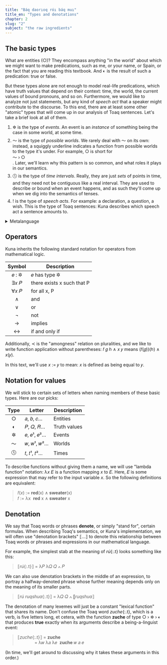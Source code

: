 ```yaml
---
title: "Báq daorıoq róı báq muı"
title_en: "Types and denotations"
chapter: 2
slug: "2"
subject: "the raw ingredients"
---
```


## The basic types

What are entities (○)? They encompass anything "in the world" about which we might want to make predications, such as me, or your name, or Spain, or the fact that you are reading this textbook. And ◐ is the result of such a predication: true or false.

But these types alone are not enough to model real-life predications, which have truth values that depend on their context: time, the world, the current values of bound pronouns, and so on. Furthermore, we would like to analyze not just statements, but any kind of _speech act_ that a speaker might contribute to the discourse. To this end, there are at least some other "atomic" types that will come up in our analysis of Toaq sentences. Let's take a brief look at all of them.

<ol style="gap:0.5em;display:flex;flex-direction:column;">
<li>✲ is the type of <em>events</em>. An event is an <em>instance</em> of something being the case in some world, at some time.</li>
<li>〜 is the type of <em>possible worlds</em>. We rarely deal with 〜 on its own: instead, a squiggly underline indicates a function from possible worlds to the type it's under. For example, <span class=int>○</span> is short for <div class="kuna-math-container">〜 › ○</div>. Later, we'll learn why this pattern is so common, and what roles it plays in our semantics.</li>
<li>🕔 is the type of <em>time intervals</em>. Really, they are just <em>sets</em> of points in time, and they need not be contiguous like a real interval. They are used to describe or bound when an event happens, and as such they'll come up when we dig into the semantics of tenses.</li>
<li>! is the type of <em>speech acts</em>. For example: a declaration, a question, a wish. This is the type of Toaq sentences: Kuna describes which speech act a sentence amounts to.</li>
</ol>


<details class="aside semantics" markdown="1">
<summary>Metalanguage</summary>
If entities encompass anything in the world, why don't they encompass events or time intervals? Why isn't everything type ○?

There are, in fact, entities corresponding to such things. When we talk about _ké jıaq_{:.t} or _ké hora_{:.t}, they are entities just as _ké kune_{:.t} and _ké sıo_{:.t} are. The distinction is rather made in the **metalanguage**; the symbolic language we are describing right now, which Kuna uses to talk _about_ Toaq. So ○ refers to any such things as described _in Toaq_, where they can be subjects and objects and referents of pronouns, and 🕔 refers to time intervals _only_ in the context of describing the underlying behavior of tenses for Kuna to understand and manipulate.

Making the distinction between ○ and other types helps the semantics be "type-directed" without confusing the language for the metalanguage. It also keeps us from running into issues when denoting things like "this sentence is false".

</details>

## Operators

Kuna inherits the following standard notation for operators from mathematical logic.

| Symbol | Description |
| :---: | --- |
| 𝑒 : ✲ | 𝑒 has type ✲ |
| ∃𝑥 𝑃 | there exists x such that P |
| ∀𝑥 𝑃 | for all x, P |
| ∧ | and |
| ∨ | or |
| ¬ | not |
| → | implies |
| ↔ | if and only if |

Additionally, ≺ is the "amongness" relation on pluralities, and we like to write function application without parentheses: 𝑓 𝑔 ℎ ∧ 𝑥 𝑦 means (𝑓(𝑔))(ℎ) ∧ 𝑥(𝑦).

In this text, we'll use 𝑥 := 𝑦 to mean: 𝑥 is defined as being equal to 𝑦.

## Notation for values

We will stick to certain sets of letters when naming members of these basic types. Here are our picks:

| Type | Letter | Description |
| :-: | --- | --- |
| ○ | 𝑎, 𝑏, 𝑐… | Entities |
| ◐ | 𝑃, 𝑄, 𝑅… | Truth values |
| ✲ | 𝑒, 𝑒¹, 𝑒²… | Events |
| 〜 | 𝑤, 𝑤¹, 𝑤²… | Worlds |
| 🕔 | 𝑡, 𝑡¹, 𝑡²… | Times |

To describe functions without giving them a name, we will use "lambda function" notation: λ𝑥 𝐸 is a function mapping 𝑥 to 𝐸. Here, 𝐸 is some expression that may refer to the input variable 𝑥. So the following definitions are equivalent:

<blockquote>𝑓(𝑥) := <b>red</b>(x) ∧ <b>sweater</b>(x)<br>𝑓 := λx&nbsp; <b>red</b> x ∧ <b>sweater</b> x</blockquote>

## Denotation

We say that Toaq words or phrases **denote**, or simply "stand for", certain formulas. When describing Toaq's semantics, or Kuna's implementation, we will often use "denotation brackets" ⟦…⟧ to denote this relationship between Toaq words or phrases and expressions in our mathematical language.

For example, the simplest stab at the meaning of _rú_{:.t} looks something like this:

> ⟦_rú_{:.t}⟧ = λ𝑃 λ𝑄  𝑄 ∧ 𝑃

We can also use denotation brackets in the middle of an expression, to portray a halfway-denoted phrase whose further meaning depends only on the meaning of its smaller parts.

> ⟦_rú ruqshua_{:.t}⟧ = λ𝑄  𝑄 ∧ ⟦<i class=t>ruqshua</i>⟧

The denotation of many lexemes will just be a constant "lexical function" that shares its name. Don't confuse the Toaq word _zuche_{:.t}, which is a verb, is five letters long, et cetera, with the function **zuche** of type <span class=int>○ › ✲ › ◐</span> that produces **true** exactly when its arguments describe a being-a-linguist event:

> ⟦_zuche_{:.t}⟧ = **zuche**<br>
> <span style="display:inline-flex;width:3.6em"></span> = λ𝑤 λ𝑎 λ𝑒&nbsp; **zuche** 𝑤 𝑎 𝑒

(In time, we'll get around to discussing why it takes these arguments in this order.)
